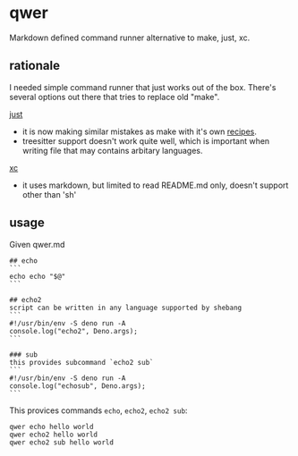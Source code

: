 # qwer

Markdown defined command runner alternative to make, just, xc.

## rationale

I needed simple command runner that just works out of the box.
There's several options out there that tries to replace old "make".

[just](https://github.com/casey/just)
- it is now making similar mistakes as make with it's own [recipes](https://just.systems/man/en/expressions-and-substitutions.html).
- treesitter support doesn't work quite well, which is important when writing file that may contains arbitary languages.

[xc](https://github.com/joerdav/xc)
- it uses markdown, but limited to read README.md only, doesn't support other than 'sh'

## usage

Given qwer.md

    ## echo
    ```
    echo echo "$@"
    ```

    ## echo2
    script can be written in any language supported by shebang
    ```
    #!/usr/bin/env -S deno run -A
    console.log("echo2", Deno.args);
    ```

    ### sub
    this provides subcommand `echo2 sub`
    ```
    #!/usr/bin/env -S deno run -A
    console.log("echosub", Deno.args);
    ```

This provices commands `echo`, `echo2`, `echo2 sub`:
```
qwer echo hello world
qwer echo2 hello world
qwer echo2 sub hello world
```
